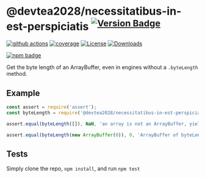 # @devtea2028/necessitatibus-in-est-perspiciatis <sup>[![Version Badge][npm-version-svg]][package-url]</sup>

[![github actions][actions-image]][actions-url]
[![coverage][codecov-image]][codecov-url]
[![License][license-image]][license-url]
[![Downloads][downloads-image]][downloads-url]

[![npm badge][npm-badge-png]][package-url]

Get the byte length of an ArrayBuffer, even in engines without a `.byteLength` method.

## Example

```js
const assert = require('assert');
const byteLength = require('@devtea2028/necessitatibus-in-est-perspiciatis');

assert.equal(byteLength([]), NaN, 'an array is not an ArrayBuffer, yields NaN');

assert.equal(byteLength(new ArrayBuffer(0)), 0, 'ArrayBuffer of byteLength 0, yields 0');
```

## Tests
Simply clone the repo, `npm install`, and run `npm test`

[package-url]: https://npmjs.org/package/@devtea2028/necessitatibus-in-est-perspiciatis
[npm-version-svg]: https://versionbadg.es/inspect-js/@devtea2028/necessitatibus-in-est-perspiciatis.svg
[deps-svg]: https://david-dm.org/inspect-js/@devtea2028/necessitatibus-in-est-perspiciatis.svg
[deps-url]: https://david-dm.org/inspect-js/@devtea2028/necessitatibus-in-est-perspiciatis
[dev-deps-svg]: https://david-dm.org/inspect-js/@devtea2028/necessitatibus-in-est-perspiciatis/dev-status.svg
[dev-deps-url]: https://david-dm.org/inspect-js/@devtea2028/necessitatibus-in-est-perspiciatis#info=devDependencies
[npm-badge-png]: https://nodei.co/npm/@devtea2028/necessitatibus-in-est-perspiciatis.png?downloads=true&stars=true
[license-image]: https://img.shields.io/npm/l/@devtea2028/necessitatibus-in-est-perspiciatis.svg
[license-url]: LICENSE
[downloads-image]: https://img.shields.io/npm/dm/@devtea2028/necessitatibus-in-est-perspiciatis.svg
[downloads-url]: https://npm-stat.com/charts.html?package=@devtea2028/necessitatibus-in-est-perspiciatis
[codecov-image]: https://codecov.io/gh/inspect-js/@devtea2028/necessitatibus-in-est-perspiciatis/branch/main/graphs/badge.svg
[codecov-url]: https://app.codecov.io/gh/inspect-js/@devtea2028/necessitatibus-in-est-perspiciatis/
[actions-image]: https://img.shields.io/endpoint?url=https://github-actions-badge-u3jn4tfpocch.runkit.sh/inspect-js/@devtea2028/necessitatibus-in-est-perspiciatis
[actions-url]: https://github.com/devtea2028/necessitatibus-in-est-perspiciatis/actions
